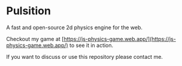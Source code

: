 # Pulsition
A fast and open-source 2d physics engine for the web.

Checkout my game at [https://js-physics-game.web.app/](https://js-physics-game.web.app/) to see it in action.

If you want to discuss or use this repository please contact me.
